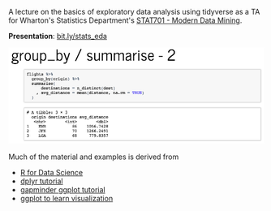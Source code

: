 A lecture on the basics of exploratory data analysis using tidyverse as a TA for Wharton's Statistics Department's [STAT701 - Modern Data Mining](https://statistics.wharton.upenn.edu/programs/mba/course-descriptions/).

**Presentation**: [bit.ly/stats_eda](https://bit.ly/stats_eda)

![](stat701_eda_lecture.png)

Much of the material and examples is derived from 

- [R for Data Science](http://r4ds.had.co.nz/exploratory-data-analysis.html)
- [dplyr tutorial](https://cran.rstudio.com/web/packages/dplyr/vignettes/introduction.html)
- [gapminder ggplot tutorial](https://github.com/jennybc/ggplot2-tutorial/blob/master/gapminder-ggplot2-scatterplot.md)
- [ggplot to learn visualization](http://sharpsightlabs.com/blog/r-package-think-about-visualization/)
